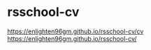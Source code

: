 # rsschool-cv
https://enlighten96gm.github.io/rsschool-cv/cv
https://enlighten96gm.github.io/rsschool-cv/
